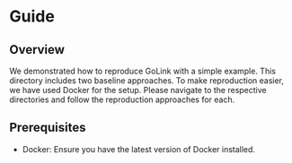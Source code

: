 # Guide

## Overview

We demonstrated how to reproduce GoLink with a simple example. This directory includes two baseline approaches. To make reproduction easier, we have used Docker for the setup. Please navigate to the respective directories and follow the reproduction approaches for each.

## Prerequisites

- Docker: Ensure you have the latest version of Docker installed.
